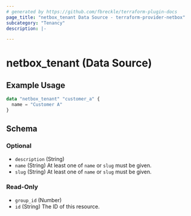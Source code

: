 ```yaml
---
# generated by https://github.com/fbreckle/terraform-plugin-docs
page_title: "netbox_tenant Data Source - terraform-provider-netbox"
subcategory: "Tenancy"
description: |-

---
```


# netbox_tenant (Data Source)



## Example Usage

```terraform
data "netbox_tenant" "customer_a" {
  name = "Customer A"
}
```

<!-- schema generated by tfplugindocs -->
## Schema

### Optional

- `description` (String)
- `name` (String) At least one of `name` or `slug` must be given.
- `slug` (String) At least one of `name` or `slug` must be given.

### Read-Only

- `group_id` (Number)
- `id` (String) The ID of this resource.
